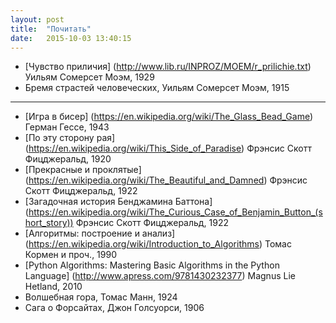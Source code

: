 ```yaml
---
layout: post
title:  "Почитать"
date:   2015-10-03 13:40:15
---
```


- [Чувство приличия] (http://www.lib.ru/INPROZ/MOEM/r_prilichie.txt) Уильям Сомерсет Моэм, 1929
- Бремя страстей человеческих, Уильям Сомерсет Моэм, 1915

***

- [Игра в бисер] (https://en.wikipedia.org/wiki/The_Glass_Bead_Game) Герман Гессе, 1943
- [По эту сторону рая] (https://en.wikipedia.org/wiki/This_Side_of_Paradise) Фрэнсис Скотт Фицджеральд, 1920
- [Прекрасные и проклятые] (https://en.wikipedia.org/wiki/The_Beautiful_and_Damned) Фрэнсис Скотт Фицджеральд, 1922
- [Загадочная история Бенджамина Баттона] (https://en.wikipedia.org/wiki/The_Curious_Case_of_Benjamin_Button_(short_story)) Фрэнсис Скотт Фицджеральд, 1922
- [Алгоритмы: построение и анализ] (https://en.wikipedia.org/wiki/Introduction_to_Algorithms) Томас Кормен и проч., 1990
- [Python Algorithms: Mastering Basic Algorithms in the Python Language] (http://www.apress.com/9781430232377) Magnus Lie Hetland, 2010
- Волшебная гора, Томас Манн, 1924
- Сага о Форсайтах, Джон Голсуорси, 1906
